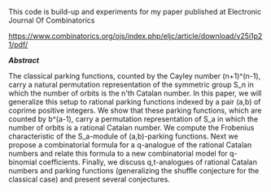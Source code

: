 This code is build-up and experiments for my paper published at Electronic Journal Of Combinatorics

https://www.combinatorics.org/ojs/index.php/eljc/article/download/v25i1p21/pdf/

***Abstract***

The classical parking functions, counted by the Cayley number (n+1)^(n-1), carry a natural permutation representation of the symmetric group S_n in which the number of orbits is the n'th Catalan number. In this paper, we will generalize this setup to rational parking functions indexed by a pair (a,b) of coprime positive integers. We show that these parking functions, which are counted by b^(a-1), carry a permutation representation of S_a in which the number of orbits is a rational Catalan number. We compute the Frobenius characteristic of the S_a-module of (a,b)-parking functions. Next we propose a combinatorial formula for a q-analogue of the rational Catalan numbers and relate this formula to a new combinatorial model for q-binomial coefficients. Finally, we discuss q,t-analogues of rational Catalan numbers and parking functions (generalizing the shuffle conjecture for the classical case) and present several conjectures.

